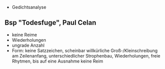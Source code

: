 - Gedichtsanalyse

## Bsp "Todesfuge", Paul Celan
- keine Reime
- Wiederholungen
- ungrade Anzahl
- Form: keine Satzzeichen, scheinbar willkürliche Groß-/Kleinschreibung am Zeilenanfang, unterschiedlicher Strophenbau, Wiederholungen, freie Rhytmen, bis auf eine Ausnahme keine Reim
